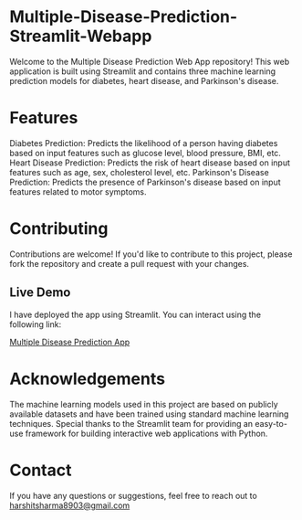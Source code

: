# Multiple-Disease-Prediction-Streamlit-Webapp


Welcome to the Multiple Disease Prediction Web App repository! This web application is built using Streamlit and contains three machine learning prediction models for diabetes, heart disease, and Parkinson's disease.

# Features
Diabetes Prediction: Predicts the likelihood of a person having diabetes based on input features such as glucose level, blood pressure, BMI, etc.
Heart Disease Prediction: Predicts the risk of heart disease based on input features such as age, sex, cholesterol level, etc.
Parkinson's Disease Prediction: Predicts the presence of Parkinson's disease based on input features related to motor symptoms.

# Contributing
Contributions are welcome! If you'd like to contribute to this project, please fork the repository and create a pull request with your changes.

## Live Demo

I have deployed the app using Streamlit. You can interact using the following link:

[Multiple Disease Prediction App](https://multiple-disease-prediction-app-77.streamlit.app/)

# Acknowledgements
The machine learning models used in this project are based on publicly available datasets and have been trained using standard machine learning techniques.
Special thanks to the Streamlit team for providing an easy-to-use framework for building interactive web applications with Python.

# Contact
If you have any questions or suggestions, feel free to reach out to harshitsharma8903@gmail.com
